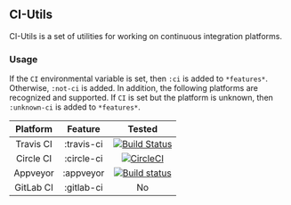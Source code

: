 ## CI-Utils

CI-Utils is a set of utilities for working on continuous integration platforms.

### Usage

If the `CI` environmental variable is set, then `:ci` is added to `*features*`.
Otherwise, `:not-ci` is added.
In addition, the following platforms are recognized and supported.
If `CI` is set but the platform is unknown, then `:unknown-ci` is added to `*features*`.

| Platform  |  Feature   | Tested |
|:---------:|:----------:|:------:|
| Travis CI | :travis-ci | [![Build Status](https://travis-ci.org/neil-lindquist/CI-Utils.svg?branch=master)](https://travis-ci.org/neil-lindquist/CI-Utils) |
| Circle CI | :circle-ci | [![CircleCI](https://circleci.com/gh/neil-lindquist/CI-Utils.svg?style=svg)](https://circleci.com/gh/neil-lindquist/CI-Utils) |
| Appveyor  | :appveyor  | [![Build status](https://ci.appveyor.com/api/projects/status/mm1swvm28hpp2oc5/branch/master?svg=true)](https://ci.appveyor.com/project/neil-lindquist/ci-utils/branch/master) |
| GitLab CI | :gitlab-ci |   No   |
